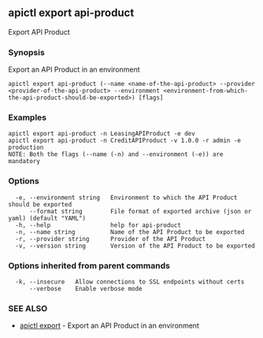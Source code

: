 ## apictl export api-product

Export API Product

### Synopsis

Export an API Product in an environment

```
apictl export api-product (--name <name-of-the-api-product> --provider <provider-of-the-api-product> --environment <environment-from-which-the-api-product-should-be-exported>) [flags]
```

### Examples

```
apictl export api-product -n LeasingAPIProduct -e dev
apictl export api-product -n CreditAPIProduct -v 1.0.0 -r admin -e production
NOTE: Both the flags (--name (-n) and --environment (-e)) are mandatory
```

### Options

```
  -e, --environment string   Environment to which the API Product should be exported
      --format string        File format of exported archive (json or yaml) (default "YAML")
  -h, --help                 help for api-product
  -n, --name string          Name of the API Product to be exported
  -r, --provider string      Provider of the API Product
  -v, --version string       Version of the API Product to be exported
```

### Options inherited from parent commands

```
  -k, --insecure   Allow connections to SSL endpoints without certs
      --verbose    Enable verbose mode
```

### SEE ALSO

* [apictl export](apictl_export.md)	 - Export an API Product in an environment

